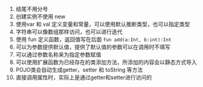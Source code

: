 1. 结尾不用分号
2. 创建实例不使用 new
3. 使用var 和 val 定义变量和常量，可以使用默认推断类型，也可以指定类型
4. 字符串可以像数组那样访问，也可以进行迭代
5. 使用 fun 定义函数，返回值写在后面 `fun add(a:Int, b:int):Int`
6. 可以为参数提供默认值，提供了默认值的参数可以在调用时不填写
7. 可以通过参数名称来为指定参数赋值
8. 可以使用扩展函数为已经存在的类添加方法，所添加的内容会以静态方式导入
9. POJO类会自动生成getter，setter 和 toString 等方法
10. 直接调用属性时，实际上是通过getter和setter进行访问的

